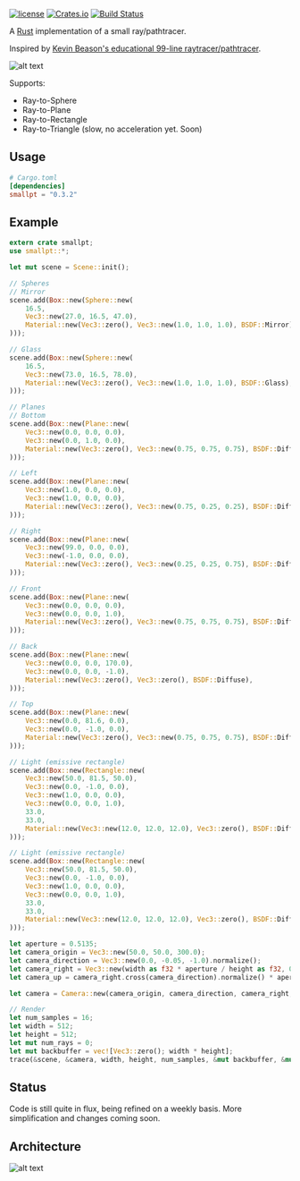 [![license](https://img.shields.io/github/license/mashape/apistatus.svg)]()
[![Crates.io](https://img.shields.io/crates/v/smallpt.svg)](https://crates.io/crates/smallpt)
[![Build Status](https://travis-ci.org/zigguratvertigo/smallpt-rs.svg?branch=master)](https://travis-ci.org/zigguratvertigo/smallpt-rs)

A [Rust](https://www.rust-lang.org/) implementation of a small ray/pathtracer.

Inspired by [Kevin Beason's educational 99-line raytracer/pathtracer](http://www.kevinbeason.com/smallpt/).

![alt text](https://github.com/zigguratvertigo/smallpt-rs/blob/master/images/smallpt.png)

Supports:
- Ray-to-Sphere
- Ray-to-Plane
- Ray-to-Rectangle
- Ray-to-Triangle (slow, no acceleration yet. Soon)

Usage
-----

```toml
# Cargo.toml
[dependencies]
smallpt = "0.3.2"
```

Example
-------
```rust
extern crate smallpt;
use smallpt::*;

let mut scene = Scene::init();

// Spheres
// Mirror
scene.add(Box::new(Sphere::new(
    16.5,
    Vec3::new(27.0, 16.5, 47.0),
    Material::new(Vec3::zero(), Vec3::new(1.0, 1.0, 1.0), BSDF::Mirror),
)));

// Glass
scene.add(Box::new(Sphere::new(
    16.5,
    Vec3::new(73.0, 16.5, 78.0),
    Material::new(Vec3::zero(), Vec3::new(1.0, 1.0, 1.0), BSDF::Glass),
)));

// Planes
// Bottom
scene.add(Box::new(Plane::new(
    Vec3::new(0.0, 0.0, 0.0),
    Vec3::new(0.0, 1.0, 0.0),
    Material::new(Vec3::zero(), Vec3::new(0.75, 0.75, 0.75), BSDF::Diffuse),
)));

// Left
scene.add(Box::new(Plane::new(
    Vec3::new(1.0, 0.0, 0.0),
    Vec3::new(1.0, 0.0, 0.0),
    Material::new(Vec3::zero(), Vec3::new(0.75, 0.25, 0.25), BSDF::Diffuse),
)));

// Right
scene.add(Box::new(Plane::new(
    Vec3::new(99.0, 0.0, 0.0),
    Vec3::new(-1.0, 0.0, 0.0),
    Material::new(Vec3::zero(), Vec3::new(0.25, 0.25, 0.75), BSDF::Diffuse),
)));

// Front
scene.add(Box::new(Plane::new(
    Vec3::new(0.0, 0.0, 0.0),
    Vec3::new(0.0, 0.0, 1.0),
    Material::new(Vec3::zero(), Vec3::new(0.75, 0.75, 0.75), BSDF::Diffuse),
)));

// Back
scene.add(Box::new(Plane::new(
    Vec3::new(0.0, 0.0, 170.0),
    Vec3::new(0.0, 0.0, -1.0),
    Material::new(Vec3::zero(), Vec3::zero(), BSDF::Diffuse),
)));

// Top
scene.add(Box::new(Plane::new(
    Vec3::new(0.0, 81.6, 0.0),
    Vec3::new(0.0, -1.0, 0.0),
    Material::new(Vec3::zero(), Vec3::new(0.75, 0.75, 0.75), BSDF::Diffuse),
)));

// Light (emissive rectangle)
scene.add(Box::new(Rectangle::new(
    Vec3::new(50.0, 81.5, 50.0),
    Vec3::new(0.0, -1.0, 0.0),
    Vec3::new(1.0, 0.0, 0.0),
    Vec3::new(0.0, 0.0, 1.0),
    33.0,
    33.0,
    Material::new(Vec3::new(12.0, 12.0, 12.0), Vec3::zero(), BSDF::Diffuse),
)));

// Light (emissive rectangle)
scene.add(Box::new(Rectangle::new(
    Vec3::new(50.0, 81.5, 50.0),
    Vec3::new(0.0, -1.0, 0.0),
    Vec3::new(1.0, 0.0, 0.0),
    Vec3::new(0.0, 0.0, 1.0),
    33.0,
    33.0,
    Material::new(Vec3::new(12.0, 12.0, 12.0), Vec3::zero(), BSDF::Diffuse),
)));    

let aperture = 0.5135;
let camera_origin = Vec3::new(50.0, 50.0, 300.0);
let camera_direction = Vec3::new(0.0, -0.05, -1.0).normalize();
let camera_right = Vec3::new(width as f32 * aperture / height as f32, 0.0, 0.0);
let camera_up = camera_right.cross(camera_direction).normalize() * aperture;

let camera = Camera::new(camera_origin, camera_direction, camera_right, camera_up);

// Render
let num_samples = 16;
let width = 512;
let height = 512;
let mut num_rays = 0;
let mut backbuffer = vec![Vec3::zero(); width * height];   
trace(&scene, &camera, width, height, num_samples, &mut backbuffer, &mut num_rays);
```

Status
------
Code is still quite in flux, being refined on a weekly basis. More simplification and changes coming soon.

Architecture
------
![alt text](https://github.com/zigguratvertigo/smallpt-rs/blob/master/images/smallpt-uml.png)
